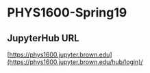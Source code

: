 # PHYS1600-Spring19

## JupyterHub URL

[https://phys1600.jupyter.brown.edu](https://phys1600.jupyter.brown.edu/hub/login)/



